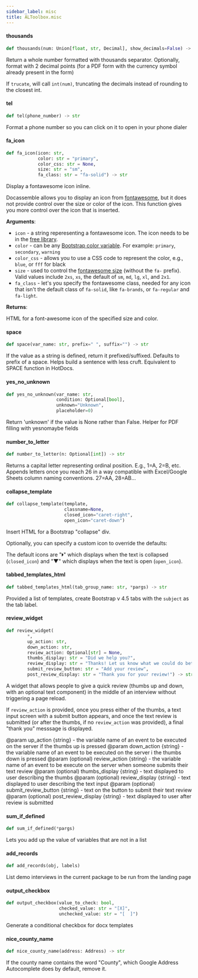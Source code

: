 ```yaml
---
sidebar_label: misc
title: ALToolbox.misc
---
```


#### thousands

```python
def thousands(num: Union[float, str, Decimal], show_decimals=False) -> str
```

Return a whole number formatted with thousands separator.
Optionally, format with 2 decimal points (for a PDF form with the
currency symbol already present in the form)

If `trucate`, will call `int(num)`, truncating the decimals instead of
rounding to the closest int.

#### tel

```python
def tel(phone_number) -> str
```

Format a phone number so you can click on it to open in your phone dialer

#### fa\_icon

```python
def fa_icon(icon: str,
            color: str = "primary",
            color_css: str = None,
            size: str = "sm",
            fa_class: str = "fa-solid") -> str
```

Display a fontawesome icon inline.

Docassemble allows you to display an icon from [fontawesome](https://fontawesome.com),
but it does not provide control over the size or color of the icon. This function gives
you more control over the icon that is inserted.

**Arguments**:

- `icon` - a string reperesenting a fontawesome icon. The icon needs to be in the
  [free library](https://fontawesome.com/search?o=r&amp;m=free).
- `color` - can be any [Bootstrap color variable](https://getbootstrapc.mo/docs/4.0/utilities/colors).
  For example: `primary`, `secondary`, `warning`
- `color_css` - allows you to use a CSS code to represent the color, e.g., `blue`, or ``fff`` for black
- `size` - used to control the [fontawesome size](https://fontawesome.com/v6.0/docs/web/style/size)
  (without the `fa-` prefix). Valid values include `2xs`, `xs`, the default of `sm`,
  `md`, `lg`, `xl`, and `2x1`.
- `fa_class` - let&#x27;s you specify the fontawesome class, needed for any icon that isn&#x27;t
  the default class of `fa-solid`, like `fa-brands`, or `fa-regular` and `fa-light`.
  

**Returns**:

  HTML for a font-awesome icon of the specified size and color.

#### space

```python
def space(var_name: str, prefix=" ", suffix="") -> str
```

If the value as a string is defined, return it prefixed/suffixed. Defaults to prefix
of a space. Helps build a sentence with less cruft. Equivalent to SPACE function in
HotDocs.

#### yes\_no\_unknown

```python
def yes_no_unknown(var_name: str,
                   condition: Optional[bool],
                   unknown="Unknown",
                   placeholder=0)
```

Return &#x27;unknown&#x27; if the value is None rather than False. Helper for PDF filling with
yesnomaybe fields

#### number\_to\_letter

```python
def number_to_letter(n: Optional[int]) -> str
```

Returns a capital letter representing ordinal position. E.g., 1=A, 2=B, etc. Appends letters
once you reach 26 in a way compatible with Excel/Google Sheets column naming conventions. 27=AA, 28=AB...

#### collapse\_template

```python
def collapse_template(template,
                      classname=None,
                      closed_icon="caret-right",
                      open_icon="caret-down")
```

Insert HTML for a Bootstrap &quot;collapse&quot; div.

Optionally, you can specify a custom icon to override the defaults:

The default icons are &quot;🞂&quot; which displays when the text is collapsed (`closed_icon`) and
&quot;▼&quot; which displays when the text is open (`open_icon`).

#### tabbed\_templates\_html

```python
def tabbed_templates_html(tab_group_name: str, *pargs) -> str
```

Provided a list of templates, create Bootstrap v 4.5 tabs with the `subject` as the tab label.

#### review\_widget

```python
def review_widget(
        *,
        up_action: str,
        down_action: str,
        review_action: Optional[str] = None,
        thumbs_display: str = "Did we help you?",
        review_display: str = "Thanks! Let us know what we could do better",
        submit_review_button: str = "Add your review",
        post_review_display: str = "Thank you for your review!") -> str
```

A widget that allows people to give a quick review (thumbs up and down, with an optional text
component) in the middle of an interview without triggering a page reload.

If `review_action` is provided, once you press either of the thumbs, a text input screen with
a submit button appears, and once the text review is submitted (or after the thumbs, if no
`review_action` was provided), a final &quot;thank you&quot; messsage is displayed.

@param up_action {string} - the variable name of an event to be executed on the server if the
thumbs up is pressed
@param down_action {string} - the variable name of an event to be executed on the server i
the thumbs down is pressed
@param (optional) review_action {string} - the variable name of an event to be execute on the
server when someone submits their text review
@param (optional) thumbs_display {string} - text displayed to user describing the thumbs
@param (optional) review_display {string} - text displayed to user describing the text input
@param (optional) submit_review_button {string} - text on the button to submit their text review
@param (optional) post_review_display {string} - text displayed to user after review is
submitted

#### sum\_if\_defined

```python
def sum_if_defined(*pargs)
```

Lets you add up the value of variables that are not in a list

#### add\_records

```python
def add_records(obj, labels)
```

List demo interviews in the current package to be run from the landing page

#### output\_checkbox

```python
def output_checkbox(value_to_check: bool,
                    checked_value: str = "[X]",
                    unchecked_value: str = "[  ]")
```

Generate a conditional checkbox for docx templates

#### nice\_county\_name

```python
def nice_county_name(address: Address) -> str
```

If the county name contains the word &quot;County&quot;, which Google Address
Autocomplete does by default, remove it.

